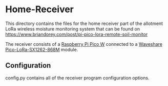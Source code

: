 # Home-Receiver

This directory contains the files for the home receiver part of the allotment LoRa wireless moisture monitoring system that can be found on https://www.briandorey.com/post/pi-pico-lora-remote-soil-monitor

The receiver consists of a [Raspberry Pi Pico W](https://www.raspberrypi.com/documentation/microcontrollers/pico-series.html#pico-1-family) connected to a [Waveshare Pico-LoRa-SX1262-868M](https://www.waveshare.com/wiki/Pico-LoRa-SX1262-868M) module.

## Configuration

config.py contains all of the receiver program configuration options.